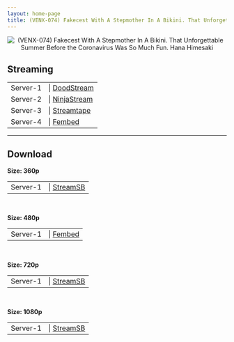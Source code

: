 ```yaml
---
layout: home-page
title: (VENX-074) Fakecest With A Stepmother In A Bikini. That Unforgettable Summer Before the Coronavirus Was So Much Fun. Hana Himesaki
---
```

<center>
<img src="https://cdn.javsts.com/wp-content/uploads/2021/09/venx074pl.jpg" alt="(VENX-074) Fakecest With A Stepmother In A Bikini. That Unforgettable Summer Before the Coronavirus Was So Much Fun. Hana Himesaki">
</center>
<h2>Streaming</h2>
<table><tbody>
<tr>
<td>Server-1</td>
<td>| <a href="https://dood.ws/d/iuay3k5hkqre" target="_blank">DoodStream</a></td>
</tr>
<tr>
<td>Server-2</td>
<td>| <a href="https://ninjastream.to/download/q3LmYrJoeAENw" target="_blank">NinjaStream</a></td>
</tr>
<tr>
<td>Server-3</td>
<td>| <a href="https://strtape.cloud/v/3WmJVqLlYWIrrR/VENX-074-SEXTB.NET-09242021.mp4" target="_blank">Streamtape</a></td>
</tr>
<tr>
<td>Server-4</td>
<td>| <a href="https://javpoll.com/f/kxddrb34m20ngrn" target="_blank">Fembed</a></td>
</tr>
</tbody></table>

<hr />

<h2>Download</h2>
<b>Size: 360p</b>
<table><tbody>
<tr>
<td>Server-1</td>
<td>| <a target="_blank" href="https://streamsb.net/d/4lhzmncaa4zp.html">StreamSB</a></td>
</tr>
</tbody></table>

<br />

<b>Size: 480p</b>
<table><tbody>
<tr>
<td>Server-1</td>
<td>| <a href="https://javpoll.com/f/kxddrb34m20ngrn" target="_blank">Fembed</a></td>
</tr>
</tbody></table>

<br />

<b>Size: 720p</b>
<table><tbody>
<tr>
<td>Server-1</td>
<td>| <a href="https://streamsb.net/d/4lhzmncaa4zp.html" target="_blank">StreamSB</a></td>
</tr>
</tbody></table>

<br />

<b>Size: 1080p</b>
<table><tbody>
<tr>
<td>Server-1</td>
<td>| <a href="https://streamsb.net/d/4lhzmncaa4zp.html" target="_blank">StreamSB</a></td>
</tr>
</tbody></table>
